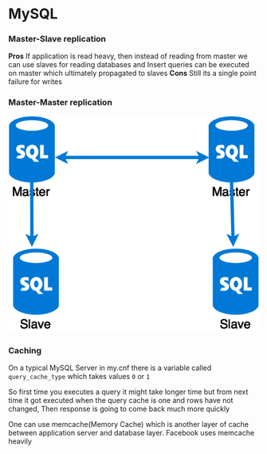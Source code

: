 # MySQL

### Master-Slave replication

**Pros**
If application is read heavy, then instead of reading from master we can use slaves for reading databases and Insert queries can be executed on master which ultimately propagated to slaves
**Cons**
Still its a single point failure for writes

### Master-Master replication
![Mysql Master-Master](/images/Mysql-Master-Master.png)

### Caching

On a typical MySQL Server in my.cnf there is a variable called `query_cache_type` which takes values `0` or `1` 

So first time you executes a query it might take longer time but from next time it got executed when the query cache is one and rows have not changed, Then response is going to come back much more quickly

One can use memcache(Memory Cache) which is another layer of cache between application server and database layer. Facebook uses memcache heavily